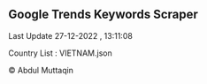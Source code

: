 

## Google Trends Keywords Scraper 
 
Last Update 27-12-2022 , 13:11:08

Country List :
VIETNAM.json



© Abdul Muttaqin 
